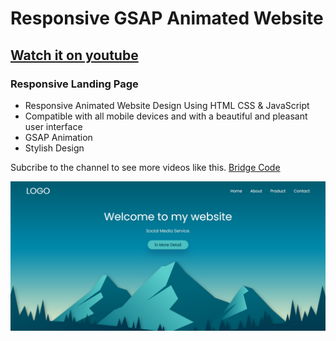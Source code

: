 # Responsive GSAP Animated Website
## [Watch it on youtube]()
### Responsive Landing Page

- Responsive Animated Website Design Using HTML CSS & JavaScript
- Compatible with all mobile devices and with a beautiful and pleasant user interface
- GSAP Animation
- Stylish Design

Subcribe to the channel to see more videos like this. [Bridge Code](https://www.youtube.com/@yusifhezretli)

![preview img](/imgs.jpg)
